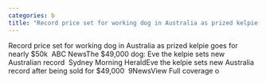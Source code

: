 ```yaml
---
categories: b
title: "Record price set for working dog in Australia as prized kelpie goes for nearly 50k  ABC News"
---
```

Record price set for working dog in Australia as prized kelpie goes for nearly $50k&nbsp;&nbsp;ABC NewsThe $49,000 dog: Eve the kelpie sets new Australian record&nbsp;&nbsp;Sydney Morning HeraldEve the kelpie sets new Australia record after being sold for $49,000&nbsp;&nbsp;9NewsView Full coverage o